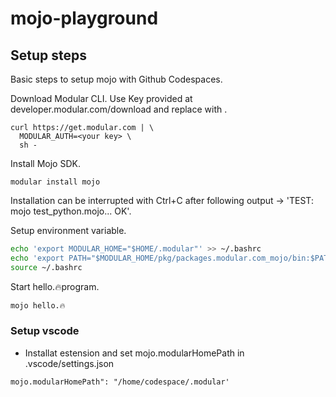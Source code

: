 # mojo-playground

## Setup steps 

Basic steps to setup mojo with Github Codespaces.

Download Modular CLI. Use Key provided at developer.modular.com/download and replace with <your key>.

```
curl https://get.modular.com | \
  MODULAR_AUTH=<your key> \
  sh -
```

Install Mojo SDK.

```
modular install mojo
```

Installation can be interrupted with Ctrl+C after following output -> 'TEST: mojo test_python.mojo... OK'.

Setup environment variable.

```bash
echo 'export MODULAR_HOME="$HOME/.modular"' >> ~/.bashrc
echo 'export PATH="$MODULAR_HOME/pkg/packages.modular.com_mojo/bin:$PATH"' >> ~/.bashrc
source ~/.bashrc
```

Start hello.🔥program.

```bash
mojo hello.🔥
```

### Setup vscode 

* Installat estension and set mojo.modularHomePath in .vscode/settings.json

```
mojo.modularHomePath": "/home/codespace/.modular'
```